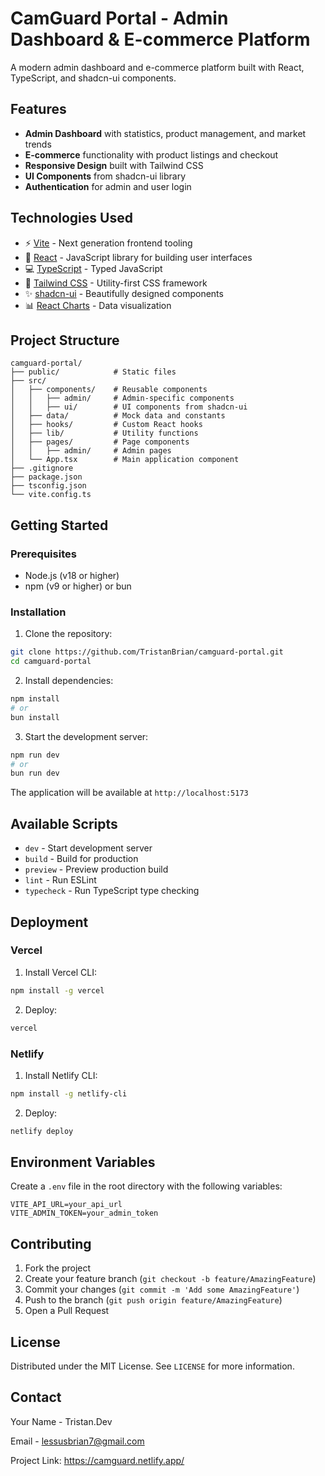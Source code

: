 # CamGuard Portal - Admin Dashboard & E-commerce Platform

A modern admin dashboard and e-commerce platform built with React, TypeScript, and shadcn-ui components.

## Features

- **Admin Dashboard** with statistics, product management, and market trends
- **E-commerce** functionality with product listings and checkout
- **Responsive Design** built with Tailwind CSS
- **UI Components** from shadcn-ui library
- **Authentication** for admin and user login

## Technologies Used

- ⚡ [Vite](https://vitejs.dev/) - Next generation frontend tooling
- 🚀 [React](https://reactjs.org/) - JavaScript library for building user interfaces
- 💻 [TypeScript](https://www.typescriptlang.org/) - Typed JavaScript
- 🎨 [Tailwind CSS](https://tailwindcss.com/) - Utility-first CSS framework
- ✨ [shadcn-ui](https://ui.shadcn.com/) - Beautifully designed components
- 📊 [React Charts](https://react-charts.tanstack.com/) - Data visualization

## Project Structure

```
camguard-portal/
├── public/            # Static files
├── src/
│   ├── components/    # Reusable components
│   │   ├── admin/     # Admin-specific components
│   │   ├── ui/        # UI components from shadcn-ui
│   ├── data/          # Mock data and constants
│   ├── hooks/         # Custom React hooks
│   ├── lib/           # Utility functions
│   ├── pages/         # Page components
│   │   ├── admin/     # Admin pages
│   └── App.tsx        # Main application component
├── .gitignore
├── package.json
├── tsconfig.json
└── vite.config.ts
```

## Getting Started

### Prerequisites

- Node.js (v18 or higher)
- npm (v9 or higher) or bun

### Installation

1. Clone the repository:
```bash
git clone https://github.com/TristanBrian/camguard-portal.git
cd camguard-portal
```

2. Install dependencies:
```bash
npm install
# or
bun install
```

3. Start the development server:
```bash
npm run dev
# or
bun run dev
```

The application will be available at `http://localhost:5173`

## Available Scripts

- `dev` - Start development server
- `build` - Build for production
- `preview` - Preview production build
- `lint` - Run ESLint
- `typecheck` - Run TypeScript type checking

## Deployment

### Vercel

1. Install Vercel CLI:
```bash
npm install -g vercel
```

2. Deploy:
```bash
vercel
```

### Netlify

1. Install Netlify CLI:
```bash
npm install -g netlify-cli
```

2. Deploy:
```bash
netlify deploy
```

## Environment Variables

Create a `.env` file in the root directory with the following variables:

```
VITE_API_URL=your_api_url
VITE_ADMIN_TOKEN=your_admin_token
```

## Contributing

1. Fork the project
2. Create your feature branch (`git checkout -b feature/AmazingFeature`)
3. Commit your changes (`git commit -m 'Add some AmazingFeature'`)
4. Push to the branch (`git push origin feature/AmazingFeature`)
5. Open a Pull Request

## License

Distributed under the MIT License. See `LICENSE` for more information.

## Contact

Your Name - Tristan.Dev

Email - lessusbrian7@gmail.com

Project Link:  https://camguard.netlify.app/
